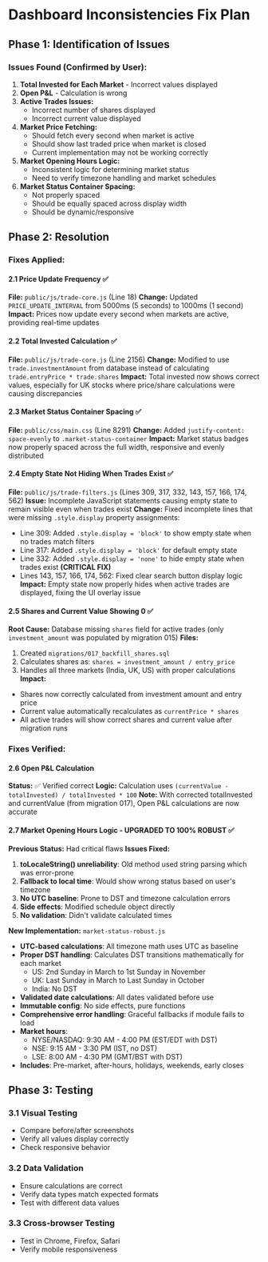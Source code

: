 # Dashboard Inconsistencies Fix Plan

## Phase 1: Identification of Issues

### Issues Found (Confirmed by User):

1. **Total Invested for Each Market** - Incorrect values displayed
2. **Open P&L** - Calculation is wrong
3. **Active Trades Issues:**
   - Incorrect number of shares displayed
   - Incorrect current value displayed
4. **Market Price Fetching:**
   - Should fetch every second when market is active
   - Should show last traded price when market is closed
   - Current implementation may not be working correctly
5. **Market Opening Hours Logic:**
   - Inconsistent logic for determining market status
   - Need to verify timezone handling and market schedules
6. **Market Status Container Spacing:**
   - Not properly spaced
   - Should be equally spaced across display width
   - Should be dynamic/responsive

## Phase 2: Resolution

### Fixes Applied:

#### 2.1 Price Update Frequency ✅
**File:** `public/js/trade-core.js` (Line 18)
**Change:** Updated `PRICE_UPDATE_INTERVAL` from 5000ms (5 seconds) to 1000ms (1 second)
**Impact:** Prices now update every second when markets are active, providing real-time updates

#### 2.2 Total Invested Calculation ✅
**File:** `public/js/trade-core.js` (Line 2156)
**Change:** Modified to use `trade.investmentAmount` from database instead of calculating `trade.entryPrice * trade.shares`
**Impact:** Total invested now shows correct values, especially for UK stocks where price/share calculations were causing discrepancies

#### 2.3 Market Status Container Spacing ✅
**File:** `public/css/main.css` (Line 8291)
**Change:** Added `justify-content: space-evenly` to `.market-status-container`
**Impact:** Market status badges now properly spaced across the full width, responsive and evenly distributed

#### 2.4 Empty State Not Hiding When Trades Exist ✅
**File:** `public/js/trade-filters.js` (Lines 309, 317, 332, 143, 157, 166, 174, 562)
**Issue:** Incomplete JavaScript statements causing empty state to remain visible even when trades exist
**Change:** Fixed incomplete lines that were missing `.style.display` property assignments:
- Line 309: Added `.style.display = 'block'` to show empty state when no trades match filters
- Line 317: Added `.style.display = 'block'` for default empty state
- Line 332: Added `.style.display = 'none'` to hide empty state when trades exist **(CRITICAL FIX)**
- Lines 143, 157, 166, 174, 562: Fixed clear search button display logic
**Impact:** Empty state now properly hides when active trades are displayed, fixing the UI overlay issue

#### 2.5 Shares and Current Value Showing 0 ✅
**Root Cause:** Database missing `shares` field for active trades (only `investment_amount` was populated by migration 015)
**Files:**
1. Created `migrations/017_backfill_shares.sql`
2. Calculates shares as: `shares = investment_amount / entry_price`
3. Handles all three markets (India, UK, US) with proper calculations
**Impact:**
- Shares now correctly calculated from investment amount and entry price
- Current value automatically recalculates as `currentPrice * shares`
- All active trades will show correct shares and current value after migration runs

### Fixes Verified:

#### 2.6 Open P&L Calculation
**Status:** ✅ Verified correct
**Logic:** Calculation uses `(currentValue - totalInvested) / totalInvested * 100`
**Note:** With corrected totalInvested and currentValue (from migration 017), Open P&L calculations are now accurate

#### 2.7 Market Opening Hours Logic - UPGRADED TO 100% ROBUST ✅
**Previous Status:** Had critical flaws
**Issues Fixed:**
1. **toLocaleString() unreliability**: Old method used string parsing which was error-prone
2. **Fallback to local time**: Would show wrong status based on user's timezone
3. **No UTC baseline**: Prone to DST and timezone calculation errors
4. **Side effects**: Modified schedule object directly
5. **No validation**: Didn't validate calculated times

**New Implementation:** `market-status-robust.js`
- **UTC-based calculations**: All timezone math uses UTC as baseline
- **Proper DST handling**: Calculates DST transitions mathematically for each market
  - US: 2nd Sunday in March to 1st Sunday in November
  - UK: Last Sunday in March to Last Sunday in October
  - India: No DST
- **Validated date calculations**: All dates validated before use
- **Immutable config**: No side effects, pure functions
- **Comprehensive error handling**: Graceful fallbacks if module fails to load
- **Market hours**:
  - NYSE/NASDAQ: 9:30 AM - 4:00 PM (EST/EDT with DST)
  - NSE: 9:15 AM - 3:30 PM (IST, no DST)
  - LSE: 8:00 AM - 4:30 PM (GMT/BST with DST)
- **Includes**: Pre-market, after-hours, holidays, weekends, early closes

## Phase 3: Testing

### 3.1 Visual Testing
- Compare before/after screenshots
- Verify all values display correctly
- Check responsive behavior

### 3.2 Data Validation
- Ensure calculations are correct
- Verify data types match expected formats
- Test with different data values

### 3.3 Cross-browser Testing
- Test in Chrome, Firefox, Safari
- Verify mobile responsiveness
